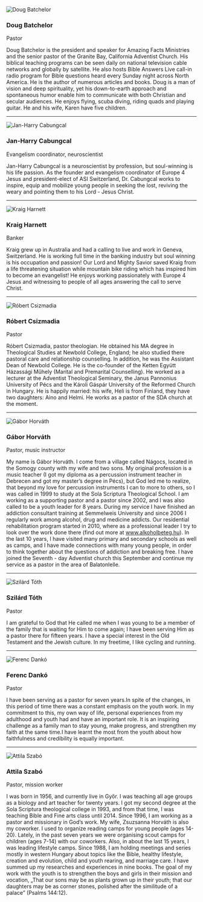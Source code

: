 <div class="speaker">
  <div class="photo-wr animated">
    <div class="photo">
      <img class="img-responsive" src="/assets/img/doug-batchelor.jpg" alt="Doug Batchelor"/>
    </div>
  </div>
  <div class="caption animated">
    <div class="name">
      <h3>Doug Batchelor</h3>
      <span class="small">Pastor</span>
    </div>
    <div class="bio">
      <p>
        Doug Batchelor is the president and speaker for Amazing Facts Ministries and the senior pastor of the Granite Bay, California Adventist Church.  His biblical teaching programs can be seen daily on national television cable networks and globally by satellite.  He also hosts Bible Answers Live call-in radio program for Bible questions heard every Sunday night across North America. He is the author of numerous articles and books. Doug is a man of vision and deep spirituality, yet his down-to-earth approach and spontaneous humor enable him to communicate with both Christian and secular audiences.  He enjoys flying, scuba diving, riding quads and playing guitar.  He and his wife, Karen have five children.
      </p>
    </div>
  </div>
</div>

<hr>

<div class="speaker">
  <div class="photo-wr animated">
    <div class="photo">
      <img class="img-responsive" src="/assets/img/jan-harry-cabungcal.jpg" alt="Jan-Harry Cabungcal"/>
    </div>
  </div>
  <div class="caption animated">
    <div class="name">
      <h3>Jan-Harry Cabungcal</h3>
      <span class="small">Evangelism coordinator, neuroscientist</span>
    </div>
    <div class="bio">
      <p>
        Jan-Harry Cabungcal is a neuroscientist by profession, but soul-winning is his life passion. As the founder and evangelism coordinator of Europe 4 Jesus and president-elect of ASI Switzerland, Dr. Cabungcal works to inspire, equip and mobilize young people in seeking the lost, reviving the weary and pointing them to his Lord - Jesus Christ.
      </p>
    </div>
  </div>
</div>

<hr>

<div class="speaker">
  <div class="photo-wr animated">
    <div class="photo">
      <img class="img-responsive" src="/assets/img/kraig-harnett.jpg" alt="Kraig Harnett"/>
    </div>
  </div>
  <div class="caption animated">
    <div class="name">
      <h3>Kraig Harnett</h3>
      <span class="small">Banker</span>
    </div>
    <div class="bio">
      <p>
        Kraig grew up in Australia and had a calling to live and work in Geneva, Switzerland. He is working full time in the banking industry but soul winning is his occupation and passion! Our Lord and Mighty Savior saved Kraig from a life threatening situation while mountain bike riding which has inspired him to become an evangelist! He enjoys working passionately with Europe 4 Jesus and witnessing to people of all ages answering the call to serve Christ.
      </p>
    </div>
  </div>
</div>

<hr>

<div class="speaker">
  <div class="photo-wr animated">
    <div class="photo">
      <img class="img-responsive" src="/assets/img/csizmadia-robert.png" alt="Róbert Csizmadia"/>
    </div>
  </div>
  <div class="caption animated">
    <div class="name">
      <h3>Róbert Csizmadia</h3>
      <span class="small">Pastor</span>
    </div>
    <div class="bio">
      <p>
        Róbert Csizmadia, pastor theologian. He obtained his MA degree in Theological Studies at Newbold College, England; he also studied there pastoral care and relationship counselling. In addition, he was the  Assistant Dean of Newbold College. He is the co-founder of the Ketten Együtt Házassági Műhely (Marital and Premarital Counselling). He worked as a lecturer at the Adventist Theological Seminary, the Janus Pannonius University of Pécs and the Károli Gáspár University of the Reformed Church in Hungary. He is happily married: his wife, Heli is from Finland, they have two daughters: Aino and Helmi. He works as a pastor of the SDA church at the moment.
      </p>
    </div>
  </div>
</div>

<hr>

<div class="speaker">
  <div class="photo-wr animated">
    <div class="photo">
      <img class="img-responsive" src="/assets/img/horvath-gabor.jpg" alt="Gábor Horváth"/>
    </div>
  </div>
  <div class="caption animated">
    <div class="name">
      <h3>Gábor Horváth</h3>
      <span class="small">Pastor, music instructor</span>
    </div>
    <div class="bio">
      <p>
        My name is Gábor Horváth. I come from a village called Nágocs, located in the Somogy county with my wife and two sons. My original profession is a music teacher (I got my diploma as a percussion instrument teacher in Debrecen and got my master’s degree in Pécs), but God led me to realize, that beyond my love for percussion instruments I can to more to others, so I was called in 1999 to study at the Sola Scriptura Theological School. I am working as a supporting pastor and a pastor since 2002, and I was also called to be a youth leader for 8 years. During my service I have finished an addiction consultant training at Semmelweis University and since 2006 I regularly work among alcohol, drug and medicine addicts. Our residential rehabilitation program started in 2010, where as a professional leader I try to look over the work done there (find out more at <a href="http://www.alkoholbeteg.hu/" target="_blank">www.alkoholbeteg.hu</a>). In the last 10 years, I have visited many primary and secondary schools as well as camps, and I have made connections with many young people, in order to think together about the questions of addiction and breaking free. I have joined the Seventh - day Adventist church this September and continue my service as a pastor in the area of Balatonlelle.
      </p>
    </div>
  </div>
</div>

<hr>

<div class="speaker">
  <div class="photo-wr animated">
    <div class="photo">
      <img class="img-responsive" src="/assets/img/toth-szilard.jpg" alt="Szilárd Tóth"/>
    </div>
  </div>
  <div class="caption animated">
    <div class="name">
      <h3>Szilárd Tóth</h3>
      <span class="small">Pastor</span>
    </div>
    <div class="bio">
      <p>
        I am grateful to God that He called me when I was young to be a member of the family that is waiting for Him to come again; I have been serving Him as a pastor there for fifteen years. I have a special interest in the Old Testament and the Jewish culture. In my freetime, I like cycling and running.
      </p>
    </div>
  </div>
</div>

<hr>

<div class="speaker">
  <div class="photo-wr animated">
    <div class="photo">
      <img class="img-responsive" src="/assets/img/danko-ferenc.jpg" alt="Ferenc Dankó"/>
    </div>
  </div>
  <div class="caption animated">
    <div class="name">
      <h3>Ferenc Dankó</h3>
      <span class="small">Pastor</span>
    </div>
    <div class="bio">
      <p>
         I have been serving as a pastor for seven years.In spite of the changes, in this period of time there was a constant emphasis on the youth work. In my commitment to this, my own way of life, personal experiences from my adulthood and youth had and have an important role. It is an inspiring challenge as a family man to stay young, make progress, and strengthen my faith at the same time.I have learnt the most from the youth about how faithfulness and credibility is equally important.
      </p>
    </div>
  </div>
</div>

<hr>

<div class="speaker">
  <div class="photo-wr animated">
    <div class="photo">
      <img class="img-responsive" src="/assets/img/szabo-attila.jpg" alt="Attila Szabó"/>
    </div>
  </div>
  <div class="caption animated">
    <div class="name">
      <h3>Attila Szabó</h3>
      <span class="small">Pastor, mission worker</span>
    </div>
    <div class="bio">
      <p>
         I was born in 1956, and currently live in Győr. I was teaching all age groups as a biology and art teacher for twenty years. I got my second degree at the Sola Scriptura theological college in 1993, and from that time, I was teaching Bible and Fine arts class until 2014. Since 1996, I am working as a pastor and missionary in God’s work. My wife, Zsuzsanna Horváth is also my coworker. I used to organize reading camps for young people (ages 14-20). Lately, in the past seven years we were organising scout camps for children (ages 7-14) with our coworkers. Also, in about the last 15 years, I was leading lifestyle camps. Since 1988, I am holding meetings and series mostly in western Hungary about topics like the Bible, healthy lifestyle, creation and evolution, child and youth rearing, and marriage care. I have summed up my researches and experiences in nine books. The goal of my work with the youth is to strengthen the boys and girls in their mission and vocation, „That our sons may be as plants grown up in their youth; that our daughters may be as corner stones, polished after the similitude of a palace” (Psalms 144:12).
      </p>
    </div>
  </div>
</div>

